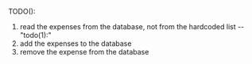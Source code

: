TODO():
1. read the expenses from the database, not from the hardcoded list -- "todo(1):"
2. add the expenses to the database
3. remove the expense from the database
